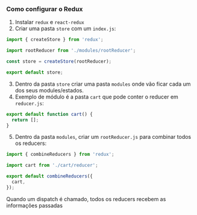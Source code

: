 ### Como configurar o Redux

1. Instalar `redux` e `react-redux`
2. Criar uma pasta `store` com um `index.js`:

```javascript
import { createStore } from 'redux';

import rootReducer from './modules/rootReducer';

const store = createStore(rootReducer);

export default store;
```

3. Dentro da pasta `store` criar uma pasta `modules` onde vão ficar cada um dos seus modules/estados.
4. Exemplo de módulo é a pasta `cart` que pode conter o reducer em `reducer.js`:

```javascript
export default function cart() {
  return [];
}
```

5. Dentro da pasta `modules`, criar um `rootReducer.js` para combinar todos os reducers:

```javascript
import { combineReducers } from 'redux';

import cart from './cart/reducer';

export default combineReducers({
  cart,
});
```

Quando um dispatch é chamado, todos os reducers recebem as informações passadas
